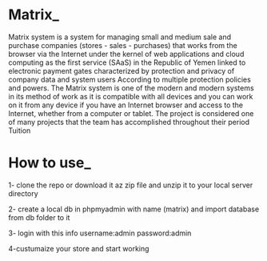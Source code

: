 # Matrix_
Matrix system is a system for managing small and medium sale and purchase companies (stores - sales - purchases) that works from the browser via the Internet under the kernel of web applications and cloud computing as the first service (SAaS) in the Republic of Yemen linked to electronic payment gates characterized by protection and privacy of company data and system users According to multiple protection policies and powers.
The Matrix system is one of the modern and modern systems in its method of work as it is compatible with all devices and you can work on it from any device if you have an Internet browser and access to the Internet, whether from a computer or tablet. The project is considered one of many projects that the team has accomplished throughout their period Tuition

# How to use_
1- clone the repo or download it az zip file and unzip it to your local server directory

2- create a local db in phpmyadmin with name (matrix) and import database from db folder to it 

3- login with this info
    username:admin
    password:admin
    
4-custumaize your store and start working



